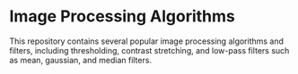 # Image Processing Algorithms
This repository contains several popular image processing algorithms and filters, including thresholding, contrast stretching, and low-pass filters such as mean, gaussian, and median filters.
